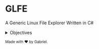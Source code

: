 # GLFE
A Generic Linux File Explorer Written in C#

<details>
    <summary>Objectives</summary>
    <ul>
        <li> Implement List Files/Directories ✅  </li>
        <li> Implement Remove Files/Directories ✅</li>
        <li> Implement Move To Dir ✅             </li>
        <li> Implement Move Back To Last Dir ✅   </li>
        <li> Implement Move / Rename ✅           </li>
    </ul>
</details>

<small>Made with ❤️ by Gabriel.</small>



